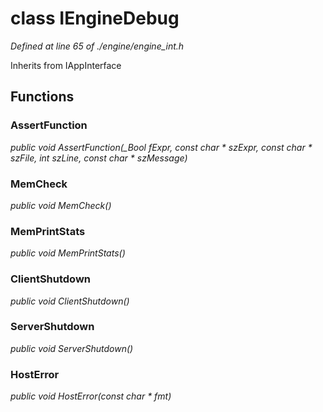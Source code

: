 # class IEngineDebug

*Defined at line 65 of ./engine/engine_int.h*

Inherits from IAppInterface



## Functions

### AssertFunction

*public void AssertFunction(_Bool fExpr, const char * szExpr, const char * szFile, int szLine, const char * szMessage)*

### MemCheck

*public void MemCheck()*

### MemPrintStats

*public void MemPrintStats()*

### ClientShutdown

*public void ClientShutdown()*

### ServerShutdown

*public void ServerShutdown()*

### HostError

*public void HostError(const char * fmt)*



